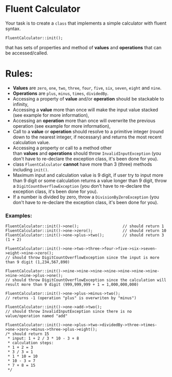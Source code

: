 Fluent Calculator
=================

Your task is to create a `class` that implements a simple calculator with fluent syntax.

    FluentCalculator::init();
    

that has sets of properties and method of **values** and **operations** that can be accessed/called.

Rules:
======

*   **Values** are `zero`, `one`, `two`, `three`, `four`, `five`, `six`, `seven`, `eight` and `nine`.
*   **Operations** are `plus`, `minus`, `times`, `dividedBy`.
*   Accessing a property of **value** and/or **operation** should be stackable to infinity,
*   Accessing a **value** more than once will make the input value stacked (see example for more information),
*   Accessing an **operation** more than once will overwrite the previous operation (see example for more information),
*   Call to a **value** or **operation** should resolve to a primitive integer (round down to the nearest integer, if necessary) and returns the most recent calculation value.
*   Accessing a property or call to a method other than **values** and **operations** should throw `InvalidInputException` (you don't have to re-declare the exception class, it's been done for you).
*   class `FluentCalculator` **cannot** have more than 3 (three) methods including `init()`.
*   Maximum input and calculation value is 9 digit, if user try to input more than 9 digit or some calculation returns a value longer than 9 digit, throw a `DigitCountOverflowException` (you don't have to re-declare the exception class, it's been done for you).
*   If a number is divided by zero, throw a `DivisionByZeroException` (you don't have to re-declare the exception class, it's been done for you).

### Examples:

    FluentCalculator::init()->one();                   // should return 1
    FluentCalculator::init()->one->zero();             // should return 10
    FluentCalculator::init()->one->plus->two();        // should return 3 (1 + 2)
    
    FluentCalculator::init()->one->two->three->four->five->six->seven->eight->nine->zero();
    // should throw DigitCountOverflowException since the input is more than 9 digit (1,234,567,890)
    
    FluentCalculator::init()->nine->nine->nine->nine->nine->nine->nine->nine->nine->plus->one();
    // should throw DigitCountOverflowException since the calculation will result more than 9 digit (999,999,999 + 1 = 1,000,000,000)
    
    FluentCalculator::init()->one->plus->minus->two();
    // returns -1 (operation "plus" is overwriten by "minus")
    
    FluentCalculator::init()->one->add->two();
    // should throw InvalidInputException since there is no value/operation named "add"
    
    FluentCalculator::init()->one->plus->two->dividedBy->three->times->one->zero->minus->three->plus->eight();
    /* should return 15
     * input: 1 + 2 / 3 * 10 - 3 + 8
     * calculation steps:
     * 1 + 2 = 3
     * 3 / 3 = 1
     * 1 * 10 = 10
     * 10 - 3 = 7
     * 7 + 8 = 15
     */